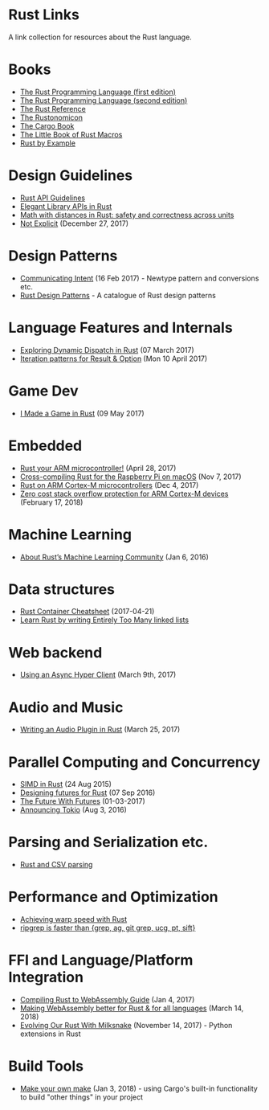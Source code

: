 # Rust Links

A link collection for resources about the Rust language.

# Books

* [The Rust Programming Language (first edition)](https://doc.rust-lang.org/book/first-edition/)
* [The Rust Programming Language (second edition)](https://doc.rust-lang.org/book/second-edition/)
* [The Rust Reference](https://doc.rust-lang.org/reference/)
* [The Rustonomicon](https://doc.rust-lang.org/nomicon/)
* [The Cargo Book](https://doc.rust-lang.org/cargo/)
* [The Little Book of Rust Macros](https://danielkeep.github.io/tlborm/book/)
* [Rust by Example](https://rustbyexample.com/index.html)

# Design Guidelines

* [Rust API Guidelines](https://rust-lang-nursery.github.io/api-guidelines/)
* [Elegant Library APIs in Rust](https://deterministic.space/elegant-apis-in-rust.html)
* [Math with distances in Rust: safety and correctness across units](https://ferrisellis.com/posts/rust-implementing-units-for-types/)
* [Not Explicit](https://boats.gitlab.io/blog/post/2017-12-27-things-explicit-is-not/) (December 27, 2017)

# Design Patterns

* [Communicating Intent](https://github.com/jaheba/stuff/blob/master/communicating_intent.md) (16 Feb 2017) - Newtype pattern and conversions etc.
* [Rust Design Patterns](https://github.com/rust-unofficial/patterns) - A catalogue of Rust design patterns

# Language Features and Internals

* [Exploring Dynamic Dispatch in Rust](http://alschwalm.com/blog/static/2017/03/07/exploring-dynamic-dispatch-in-rust/) (07 March 2017)
* [Iteration patterns for Result & Option](http://xion.io/post/code/rust-iter-patterns.html) (Mon 10 April 2017)

# Game Dev

* [I Made a Game in Rust](https://michaelfairley.com/blog/i-made-a-game-in-rust/) (09 May 2017)

# Embedded

* [Rust your ARM microcontroller!](http://blog.japaric.io/quickstart/) (April 28, 2017)
* [Cross-compiling Rust for the Raspberry Pi on macOS](https://akappel.github.io/2017/11/07/rpi-crosstool.html) (Nov 7, 2017)
* [Rust on ARM Cortex-M microcontrollers](http://pramode.in/2017/12/04/rust-on-arm-cortexm-microcontrollers/) (Dec 4, 2017)
* [Zero cost stack overflow protection for ARM Cortex-M devices](http://blog.japaric.io/stack-overflow-protection/) (February 17, 2018)

# Machine Learning

* [About Rust’s Machine Learning Community](https://medium.com/@autumn_eng/about-rust-s-machine-learning-community-4cda5ec8a790) (Jan 6, 2016)

# Data structures

* [Rust Container Cheatsheet](https://docs.google.com/presentation/d/1q-c7UAyrUlM-eZyTo1pd8SZ0qwA_wYxmPZVOQkoDmH4/mobilepresent?slide=id.p) (2017-04-21)
* [Learn Rust by writing Entirely Too Many linked lists](https://github.com/rust-unofficial/too-many-lists)

# Web backend

* [Using an Async Hyper Client](https://mgattozzi.com/hyper-client) (March 9th, 2017)

# Audio and Music

* [Writing an Audio Plugin in Rust](https://www.seventeencups.net/posts/writing-an-audio-plugin-in-rust/) (March 25, 2017)

# Parallel Computing and Concurrency

* [SIMD in Rust](http://huonw.github.io/blog/2015/08/simd-in-rust/) (24 Aug 2015)
* [Designing futures for Rust](http://aturon.github.io/blog/2016/09/07/futures-design/) (07 Sep 2016)
* [The Future With Futures](http://asquera.de/blog/2017-03-01/the-future-with-futures/) (01-03-2017)
* [Announcing Tokio](https://medium.com/@carllerche/announcing-tokio-df6bb4ddb34) (Aug 3, 2016)

# Parsing and Serialization etc.

* [Rust and CSV parsing](https://blog.burntsushi.net/csv/)

# Performance and Optimization

* [Achieving warp speed with Rust](https://gist.github.com/jFransham/369a86eff00e5f280ed25121454acec1)
* [ripgrep is faster than {grep, ag, git grep, ucg, pt, sift}](https://blog.burntsushi.net/ripgrep/)

# FFI and Language/Platform Integration

* [Compiling Rust to WebAssembly Guide](https://hackernoon.com/compiling-rust-to-webassembly-guide-411066a69fde) (Jan 4, 2017)
* [Making WebAssembly better for Rust & for all languages](https://hacks.mozilla.org/2018/03/making-webassembly-better-for-rust-for-all-languages/) (March 14, 2018)
* [Evolving Our Rust With Milksnake](https://blog.sentry.io/2017/11/14/evolving-our-rust-with-milksnake) (November 14, 2017) - Python extensions in Rust

# Build Tools

* [Make your own make](https://matklad.github.io/2018/01/03/make-your-own-make.html) (Jan 3, 2018) - using Cargo's built-in functionality to build "other things" in your project

